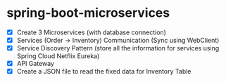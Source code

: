 # spring-boot-microservices

- [x] Create 3 Microservices (with database connection)
- [x] Services (Order -> Inventory) Communication (Sync using WebClient)
- [x] Service Discovery Pattern (store all the information for services using Spring Cloud Netflix Eureka)
- [x] API Gateway
- [x] Create a JSON file to read the fixed data for Inventory Table
